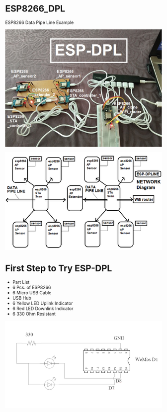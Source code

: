 # ESP8266_DPL
ESP8266 Data Pipe Line Example

![ESP-DPL-1-2](https://github.com/SmazControl/ESP8266_DPL/blob/master/ESP-DPL-1-2.jpg?raw=true)

![ESP-DPL](https://github.com/SmazControl/ESP8266_DPL/blob/master/ESP-DPLINE.png?raw=true)

First Step to Try ESP-DPL
=========================
- Part List 
- 6 Pcs. of ESP8266
- 6 Micro USB Cable
- USB Hub
- 6 Yellow LED Uplink Indicator
- 6 Red LED Downlink Indicator
- 6 330 Ohm Resistant

![ESP-DPL-Indicate-LED](https://github.com/SmazControl/ESP8266_DPL/blob/master/ESP-DPL-diagram.png?raw=true)

